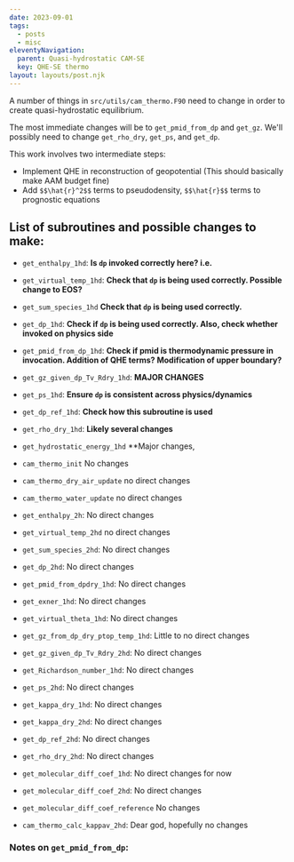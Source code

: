 ```yaml
---
date: 2023-09-01
tags:
  - posts
  - misc
eleventyNavigation:
  parent: Quasi-hydrostatic CAM-SE
  key: QHE-SE thermo
layout: layouts/post.njk
---
```

A number of things in `src/utils/cam_thermo.F90` need to change in order to create quasi-hydrostatic equilibrium.

The most immediate changes will be to `get_pmid_from_dp` and `get_gz`. We'll possibly need to change `get_rho_dry`, `get_ps`,
and `get_dp`.

This work involves two intermediate steps:
  * Implement QHE in reconstruction of geopotential (This should basically make AAM budget fine)
  * Add `$$\hat{r}^2$$` terms to pseudodensity, `$$\hat{r}$$` terms to prognostic equations
  
## List of subroutines and possible changes to make:
* `get_enthalpy_1hd`: **Is `dp` invoked correctly here? i.e.**
* `get_virtual_temp_1hd`: **Check that `dp` is being used correctly. Possible change to EOS?**
* `get_sum_species_1hd` **Check that `dp` is being used correctly.**
* `get_dp_1hd`: **Check if `dp` is being used correctly. Also, check whether invoked on physics side**
* `get_pmid_from_dp_1hd`: **Check if pmid is thermodynamic pressure in invocation. Addition of QHE terms? Modification of upper boundary?**
* `get_gz_given_dp_Tv_Rdry_1hd`: **MAJOR CHANGES**
* `get_ps_1hd`: **Ensure `dp` is consistent across physics/dynamics**
* `get_dp_ref_1hd`: **Check how this subroutine is used**
* `get_rho_dry_1hd`: **Likely several changes**
* `get_hydrostatic_energy_1hd` **Major changes, 


* `cam_thermo_init` No changes
* `cam_thermo_dry_air_update` no direct changes
* `cam_thermo_water_update` no direct changes
* `get_enthalpy_2h`: No direct changes
* `get_virtual_temp_2hd` no direct changes
* `get_sum_species_2hd`: No direct changes
* `get_dp_2hd`: No direct changes
* `get_pmid_from_dpdry_1hd`: No direct changes
* `get_exner_1hd`: No direct changes
* `get_virtual_theta_1hd`: No direct changes
* `get_gz_from_dp_dry_ptop_temp_1hd`: Little to no direct changes
* `get_gz_given_dp_Tv_Rdry_2hd`: No direct changes
* `get_Richardson_number_1hd`: No direct changes
* `get_ps_2hd`: No direct changes
* `get_kappa_dry_1hd`: No direct changes
* `get_kappa_dry_2hd`: No direct changes
* `get_dp_ref_2hd`: No direct changes
* `get_rho_dry_2hd`: No direct changes
* `get_molecular_diff_coef_1hd`: No direct changes for now
* `get_molecular_diff_coef_2hd`: No direct changes
* `get_molecular_diff_coef_reference` No changes
* `cam_thermo_calc_kappav_2hd`: Dear god, hopefully no changes

### Notes on `get_pmid_from_dp`:
